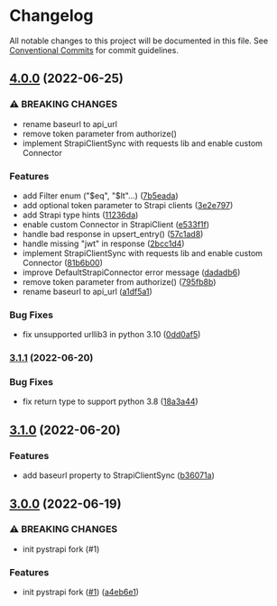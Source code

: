 # Changelog

All notable changes to this project will be documented in this file. See
[Conventional Commits](https://conventionalcommits.org) for commit guidelines.

## [4.0.0](https://github.com/NoamNol/py-strapi/compare/v3.1.1...v4.0.0) (2022-06-25)


### ⚠ BREAKING CHANGES

* rename baseurl to api_url
* remove token parameter from authorize()
* implement StrapiClientSync with requests lib and enable custom Connector

### Features

* add Filter enum ("$eq", "$lt"...) ([7b5eada](https://github.com/NoamNol/py-strapi/commit/7b5eada41c22cd99e637ce4d77ecebc9b706eee8))
* add optional token parameter to Strapi clients ([3e2e797](https://github.com/NoamNol/py-strapi/commit/3e2e797115597035470e79ec94f3d51e9cbe6f09))
* add Strapi type hints ([11236da](https://github.com/NoamNol/py-strapi/commit/11236daa49b0d7c10770ff70d4707427a03625ae))
* enable custom Connector in StrapiClient ([e533f1f](https://github.com/NoamNol/py-strapi/commit/e533f1f06a77c6efb8936caede1a14179ea8c0ab))
* handle bad response in upsert_entry() ([57c1ad8](https://github.com/NoamNol/py-strapi/commit/57c1ad8f5988cbd7511781ad072834116805c16f))
* handle missing "jwt" in response ([2bcc1d4](https://github.com/NoamNol/py-strapi/commit/2bcc1d4b6658cbcfcb228a3e7110af3c107d94ab))
* implement StrapiClientSync with requests lib and enable custom Connector ([81b6b00](https://github.com/NoamNol/py-strapi/commit/81b6b00c4be7e5ae0e1549a4dfb984684a87b0d2))
* improve DefaultStrapiConnector error message ([dadadb6](https://github.com/NoamNol/py-strapi/commit/dadadb6b85dad6a558aaf7ed9656080e88a6dfbe))
* remove token parameter from authorize() ([795fb8b](https://github.com/NoamNol/py-strapi/commit/795fb8b1fdbd7d918700fa00e76c422339d9932d))
* rename baseurl to api_url ([a1df5a1](https://github.com/NoamNol/py-strapi/commit/a1df5a1f128fcea7c53882b38c7e7f8cf6cf75d5))


### Bug Fixes

* fix unsupported urllib3 in python 3.10 ([0dd0af5](https://github.com/NoamNol/py-strapi/commit/0dd0af5ff680ed4de23e3d29a9a5059d0d93e8e0))

### [3.1.1](https://github.com/NoamNol/py-strapi/compare/v3.1.0...v3.1.1) (2022-06-20)


### Bug Fixes

* fix return type to support python 3.8 ([18a3a44](https://github.com/NoamNol/py-strapi/commit/18a3a44675f799baf084d8cbbcac75470face83b))

## [3.1.0](https://github.com/NoamNol/py-strapi/compare/v3.0.0...v3.1.0) (2022-06-20)


### Features

* add baseurl property to StrapiClientSync ([b36071a](https://github.com/NoamNol/py-strapi/commit/b36071a4e8194db8f75f9724b3e35c8002442044))

## [3.0.0](https://github.com/NoamNol/py-strapi/compare/v2.5.0...v3.0.0) (2022-06-19)


### ⚠ BREAKING CHANGES

* init pystrapi fork (#1)

### Features

* init pystrapi fork ([#1](https://github.com/NoamNol/py-strapi/issues/1)) ([a4eb6e1](https://github.com/NoamNol/py-strapi/commit/a4eb6e10a26908879d68fc3389ca331160fe858c))
